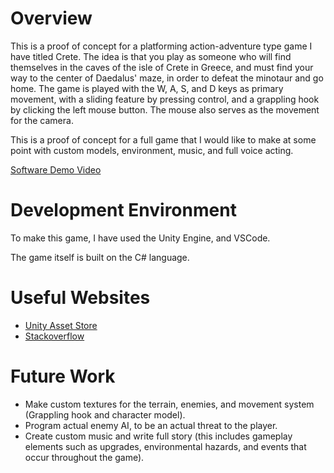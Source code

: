 # Overview
This is a proof of concept for a platforming action-adventure type game I have titled Crete. The idea is that you play as someone who will find themselves in the caves of the isle of Crete in Greece, and must find your way to the center of Daedalus' maze, in order to defeat the minotaur and go home. The game is played with the W, A, S, and D keys as primary movement, with a sliding feature by pressing control, and a grappling hook by clicking the left mouse button. The mouse also serves as the movement for the camera.

This is a proof of concept for a full game that I would like to make at some point with custom models, environment, music, and full voice acting.

[Software Demo Video]()

# Development Environment
To make this game, I have used the Unity Engine, and VSCode.

The game itself is built on the C# language.

# Useful Websites
* [Unity Asset Store](https://assetstore.unity.com/)
* [Stackoverflow](https://stackoverflow.com/)
# Future Work
* Make custom textures for the terrain, enemies, and movement system (Grappling hook and character model).
* Program actual enemy AI, to be an actual threat to the player.
* Create custom music and write full story (this includes gameplay elements such as upgrades, environmental hazards, and events that occur throughout the game).
